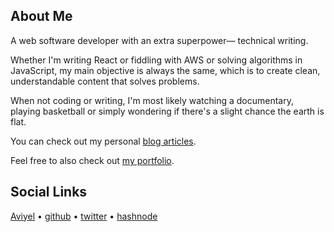 ## About Me

A web software developer with an extra superpower— technical writing.

Whether I'm writing React or fiddling with AWS or solving algorithms in JavaScript, my main objective is always the
same, which is to create clean, understandable content that solves problems.

When not coding or writing, I'm most likely watching a documentary, playing basketball or simply wondering if there's a slight
chance the earth is flat.

You can check out my personal [blog articles](https://hashnode.com/@Captain-EO).

Feel free to also check out [my portfolio](https://emmanueleboh.vercel.app).



## Social Links
[Aviyel](https://aviyel.com/@eoeboh)  •  [github](https://github.com/EOEboh)  •  [twitter](https://twitter.com/eo_eboh)  •  [hashnode](https://hashnode.com/@Captain-EO)





